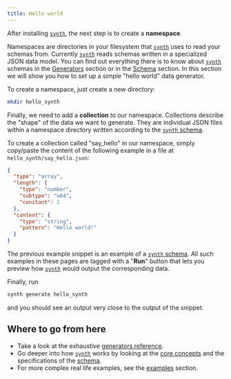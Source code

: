 ```yaml
---
title: Hello world
---
```


After installing [`synth`][synth], the next step is to create a **namespace**.

Namespaces are directories in your filesystem that [`synth`][synth] uses to read your schemas from. Currently [`synth`][synth] reads schemas written in a specialized JSON data model. You can find out everything there is to know about [`synth`][synth] schemas in the [Generators][generators] section or in the [Schema][schema] section. In this section we will show you how to set up a simple "hello world" data generator.

To create a namespace, just create a new directory:

```bash
mkdir hello_synth
```

Finally, we need to add a **collection** to our namespace. Collections describe
the "shape" of the data we want to generate. They are individual JSON files
within a namespace directory written according to
the [`synth` schema][generators].

To create a collection called "say_hello" in our namespace, simply copy/paste the content of the following example in a file
at `hello_synth/say_hello.json`:

```json synth
{
  "type": "array",
  "length": {
    "type": "number",
    "subtype": "u64",
    "constant": 1
  },
  "content": {
    "type": "string",
    "pattern": "Hello world!"
  }
}
```

The previous example snippet is an example of
a [`synth` schema][schema]. All such examples in these pages
are tagged with a "**Run**"
button that lets you preview how [`synth`][synth] would output the corresponding
data.

Finally, run

```bash
synth generate hello_synth
```

and you should see an output very close to the output of the snippet.

## Where to go from here

- Take a look at the exhaustive [generators reference][generators].
- Go deeper into how [`synth`][synth] works by looking at the [core concepts][core-concepts] and the specifications of the [schema][schema].
- For more complex real life examples, see the [examples][examples] section.

[synth]: cli.md
[schema]: schema.md
[generators]: ../content/object.md
[core-concepts]: core-concepts.md
[examples]: ../examples/bank.md
